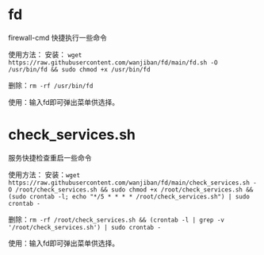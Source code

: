 # fd
firewall-cmd 快捷执行一些命令

使用方法：
安装：
`wget https://raw.githubusercontent.com/wanjiban/fd/main/fd.sh -O  /usr/bin/fd && sudo chmod +x /usr/bin/fd`

删除：`rm -rf /usr/bin/fd`

使用：输入fd即可弹出菜单供选择。


# check_services.sh
服务快捷检查重启一些命令

使用方法：
安装：`wget https://raw.githubusercontent.com/wanjiban/fd/main/check_services.sh -O /root/check_services.sh && sudo chmod +x /root/check_services.sh && (sudo crontab -l; echo "*/5 * * * * /root/check_services.sh") | sudo crontab -`


删除：`rm -rf /root/check_services.sh && (crontab -l | grep -v '/root/check_services.sh') | sudo crontab -`

使用：输入fd即可弹出菜单供选择。
